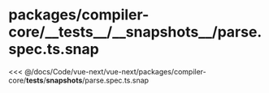 # packages/compiler-core/\_\_tests\_\_/\_\_snapshots\_\_/parse.spec.ts.snap

<<< @/docs/Code/vue-next/vue-next/packages/compiler-core/__tests__/__snapshots__/parse.spec.ts.snap
